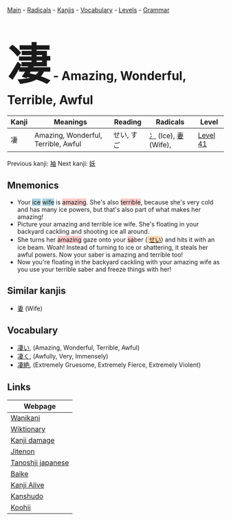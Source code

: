 <style> bigfont {font-size: 100px}</style>
[Main](../README.md) -
[Radicals](../radicals.md) -
[Kanjis](../kanjis.md) -
[Vocabulary](../vocabulary.md) -
[Levels](../levels.md) -
[Grammar](../grammar.md)
# <bigfont> 凄</bigfont> - Amazing, Wonderful, Terrible, Awful 

| Kanji | Meanings | Reading | Radicals | Level |
| --- | --- | --- | --- | --- |
| 凄 | Amazing, Wonderful, Terrible, Awful | せい, すご | [冫](../radicals/冫.md) (Ice), [妻](../radicals/妻.md) (Wife),  | [Level 41](../levels/wk_level41.md) |

Previous kanji: [袖](袖.md) Next kanji: [妖](妖.md) 

## Mnemonics
 * Your <span style="background-color:#ADD8E6"> ice</span> <span style="background-color:#ADD8E6"> wife</span> is <span style="background-color:#ffcccb"> amazing</span>. She's also <span style="background-color:#ffcccb"> terrible</span>, because she's very cold and has many ice powers, but that's also part of what makes her amazing!
* Picture your amazing and terrible ice wife. She's floating in your backyard cackling and shooting ice all around.
* She turns her <span style="background-color:#ffcccb"> amazing</span> gaze onto your <span style="background-color:#ffcccb"> sa</span>ber (<span style="background-color:#fed8b1"> [せい](https://jisho.org/search/せい)</span>) and hits it with an ice beam. Woah! Instead of turning to ice or shattering, it steals her awful powers. Now your saber is amazing and terrible too!
* Now you're floating in the backyard cackling with your amazing wife as you use your terrible saber and freeze things with her!


## Similar kanjis
 * [妻](妻.md) (Wife)


## Vocabulary
 * [凄い](../vocabulary/凄.md), (Amazing, Wonderful, Terrible, Awful)
* [凄く](../vocabulary/凄.md), (Awfully, Very, Immensely)
* [凄絶](../vocabulary/凄.md), (Extremely Gruesome, Extremely Fierce, Extremely Violent)



## Links 

| Webpage |
| --- |
| [Wanikani          ](https://www.wanikani.com/kanji/凄) |
| [Wiktionary        ](https://en.wiktionary.org/wiki/凄) |
| [Kanji damage      ](http://www.kanjidamage.com/kanji/search?utf8=✓&q=凄) |
| [Jitenon           ](https://jitenon.com/kanji/凄) |
| [Tanoshii japanese ](https://www.tanoshiijapanese.com/dictionary/kanji.cfm?k=凄) |
| [Baike             ](https://baike.baidu.com/item/凄) |
| [Kanji Alive       ](https://app.kanjialive.com/凄) |
| [Kanshudo          ](https://www.kanshudo.com/searchmn?q=凄) |
| [Koohii            ](https://kanji.koohii.com/study/kanji/凄) |
